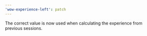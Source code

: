```yaml
---
'wow-experience-left': patch
---
```


The correct value is now used when calculating the experience from previous sessions.
